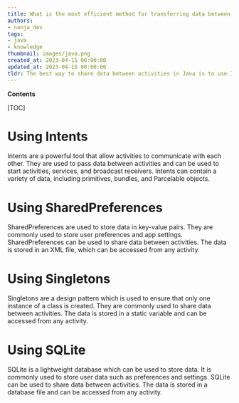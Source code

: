```yaml
---
title: What is the most efficient method for transferring data between activities?
authors:
- nanja_dev
tags:
- java
- knowledge
thumbnail: images/java.png
created_at: 2023-04-15 00:00:00
updated_at: 2023-04-15 00:00:00
tldr: The best way to share data between activities in Java is to use Intents to pass data between activities.
---
```


**Contents**

[TOC]

# Using Intents
Intents are a powerful tool that allow activities to communicate with each other. They are used to pass data between activities and can be used to start activities, services, and broadcast receivers. Intents can contain a variety of data, including primitives, bundles, and Parcelable objects.

# Using SharedPreferences
SharedPreferences are used to store data in key-value pairs. They are commonly used to store user preferences and app settings. SharedPreferences can be used to share data between activities. The data is stored in an XML file, which can be accessed from any activity.

# Using Singletons
Singletons are a design pattern which is used to ensure that only one instance of a class is created. They are commonly used to share data between activities. The data is stored in a static variable and can be accessed from any activity.

# Using SQLite
SQLite is a lightweight database which can be used to store data. It is commonly used to store user data such as preferences and settings. SQLite can be used to share data between activities. The data is stored in a database file and can be accessed from any activity.
